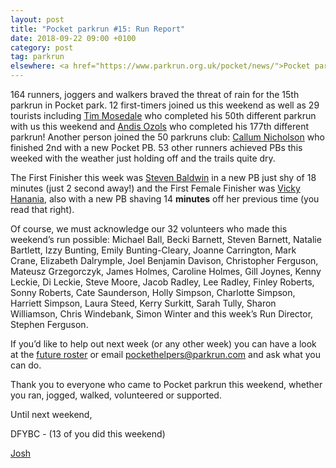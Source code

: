 ```yaml
---
layout: post
title: "Pocket parkrun #15: Run Report"
date: 2018-09-22 09:00 +0100
category: post
tag: parkrun
elsewhere: <a href="https://www.parkrun.org.uk/pocket/news/">Pocket parkrun</a>
---
```


164 runners, joggers and walkers braved the threat of rain for the 15th parkrun in Pocket park. 12 first-timers joined us this weekend as well as 29 tourists including [Tim Mosedale](http://www.parkrun.org.uk/pocket/results/latestresults/athletehistory?athleteNumber=473444) who completed his 50th different parkrun with us this weekend and [Andis Ozols](http://www.parkrun.org.uk/pocket/results/latestresults/athletehistory?athleteNumber=186082) who completed his 177th different parkrun! Another person joined the 50 parkruns club: [Callum Nicholson](http://www.parkrun.org.uk/pocket/results/latestresults/athletehistory?athleteNumber=147084) who finished 2nd with a new Pocket PB. 53 other runners achieved PBs this weeked with the weather just holding off and the trails quite dry.

The First Finisher this week was [Steven Baldwin](http://www.parkrun.org.uk/pocket/results/latestresults/athletehistory?athleteNumber=1695724) in a new PB just shy of 18 minutes (just 2 second away!) and the First Female Finisher was [Vicky Hanania](http://www.parkrun.org.uk/pocket/results/latestresults/athletehistory?athleteNumber=4678408), also with a new PB shaving 14 **minutes** off her previous time (you read that right).

Of course, we must acknowledge our 32 volunteers who made this weekend’s run possible: Michael Ball, Becki Barnett, Steven Barnett, Natalie Bartlett, Izzy Bunting, Emily Bunting-Cleary, Joanne Carrington, Mark Crane, Elizabeth Dalrymple, Joel Benjamin Davison, Christopher Ferguson, Mateusz Grzegorczyk, James Holmes, Caroline Holmes, Gill Joynes, Kenny Leckie, Di Leckie, Steve Moore, Jacob Radley, Lee Radley, Finley Roberts, Sonny Roberts, Cate Saunderson, Holly Simpson, Charlotte Simpson, Harriett Simpson, Laura Steed, Kerry Surkitt, Sarah Tully, Sharon Williamson, Chris Windebank, Simon Winter and this week’s Run Director, Stephen Ferguson.

If you’d like to help out next week (or any other week) you can have a look at the [future roster](http://www.parkrun.org.uk/pocket/volunteer/futureroster/) or email [pockethelpers@parkrun.com](mailto:pockethelpers@parkrun.com) and ask what you can do.

Thank you to everyone who came to Pocket parkrun this weekend, whether you ran, jogged, walked, volunteered or supported.

Until next weekend,

DFYBC - (13 of you did this weekend)

[Josh](http://www.parkrun.org.uk/pocket/results/latestresults/athletehistory?athleteNumber=4196740)
